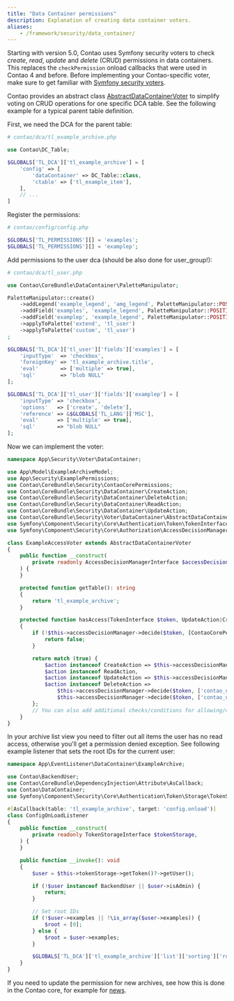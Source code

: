 ```yaml
---
title: "Data Container permissions"
description: Explanation of creating data container voters.
aliases:
    - /framework/security/data_container/
---
```


Starting with version 5.0, Contao uses Symfony security voters to check _create_, _read_, _update_ and _delete_ (CRUD) permissions in data containers. This replaces the `checkPermission` onload callbacks that were used in Contao 4 and before. Before implementing your Contao-specific voter, make sure to get familiar with [Symfony security voters](https://symfony.com/doc/current/security/voters.html).

Contao provides an abstract class [AbstractDataContainerVoter](https://github.com/contao/contao/blob/5.3/core-bundle/src/Security/Voter/DataContainer/AbstractDataContainerVoter.php) to simplify voting on CRUD operations for one specific DCA table. See the following example for a typical parent table definition.

First, we need the DCA for the parent table:

```php
# contao/dca/tl_example_archive.php

use Contao\DC_Table;

$GLOBALS['TL_DCA']['tl_example_archive'] = [
    'config' => [
        'dataContainer' => DC_Table::class,
        'ctable' => ['tl_example_item'],
    ],
    // ...
]
```

Register the permissions:
```php
# contao/config/config.php

$GLOBALS['TL_PERMISSIONS'][] = 'examples';
$GLOBALS['TL_PERMISSIONS'][] = 'examplep';
```

Add permissions to the user dca (should be also done for user_group!):
```php
# contao/dca/tl_user.php

use Contao\CoreBundle\DataContainer\PaletteManipulator;

PaletteManipulator::create()
    ->addLegend('example_legend', 'amg_legend', PaletteManipulator::POSITION_AFTER)
    ->addField('examples', 'example_legend', PaletteManipulator::POSITION_APPEND)
    ->addField('examplep', 'example_legend', PaletteManipulator::POSITION_APPEND)
    ->applyToPalette('extend', 'tl_user')
    ->applyToPalette('custom', 'tl_user')
;

$GLOBALS['TL_DCA']['tl_user']['fields']['examples'] = [
    'inputType'  => 'checkbox',
    'foreignKey' => 'tl_example_archive.title',
    'eval'       => ['multiple' => true],
    'sql'        => "blob NULL"
];

$GLOBALS['TL_DCA']['tl_user']['fields']['examplep'] = [
    'inputType' => 'checkbox',
    'options'   => ['create', 'delete'],
    'reference' => &$GLOBALS['TL_LANG']['MSC'],
    'eval'      => ['multiple' => true],
    'sql'       => "blob NULL"
];
```

Now we can implement the voter:
```php
namespace App\Security\Voter\DataContainer;

use App\Model\ExampleArchiveModel;
use App\Security\ExamplePermissions;
use Contao\CoreBundle\Security\ContaoCorePermissions;
use Contao\CoreBundle\Security\DataContainer\CreateAction;
use Contao\CoreBundle\Security\DataContainer\DeleteAction;
use Contao\CoreBundle\Security\DataContainer\ReadAction;
use Contao\CoreBundle\Security\DataContainer\UpdateAction;
use Contao\CoreBundle\Security\Voter\DataContainer\AbstractDataContainerVoter;
use Symfony\Component\Security\Core\Authentication\Token\TokenInterface;
use Symfony\Component\Security\Core\Authorization\AccessDecisionManagerInterface;

class ExampleAccessVoter extends AbstractDataContainerVoter
{
    public function __construct(
        private readonly AccessDecisionManagerInterface $accessDecisionManager
    ) {
    }

    protected function getTable(): string
    {
        return 'tl_example_archive';
    }

    protected function hasAccess(TokenInterface $token, UpdateAction|CreateAction|ReadAction|DeleteAction $action): bool
    {
        if (!$this->accessDecisionManager->decide($token, [ContaoCorePermissions::USER_CAN_ACCESS_MODULE], 'example')) {
            return false;
        }

        return match (true) {
            $action instanceof CreateAction => $this->accessDecisionManager->decide($token, ['contao_user.examplep.create']),
            $action instanceof ReadAction,
            $action instanceof UpdateAction => $this->accessDecisionManager->decide($token, ['contao_user.examples'], $action->getCurrentId()),
            $action instanceof DeleteAction => 
                $this->accessDecisionManager->decide($token, ['contao_user.examples'], $action->getCurrentId()) && 
                $this->accessDecisionManager->decide($token, ['contao_user.examplep.delete']),
        };
        // You can also add additional checks/conditions for allowing/disallowing actions here, if your code requires it.
    }
}
```

In your archive list view you need to filter out all items the user has no read access, otherwise you'll get a permission denied exception.
See following example listener that sets the root IDs for the current user:

```php
namespace App\EventListener\DataContainer\ExampleArchive;

use Contao\BackendUser;
use Contao\CoreBundle\DependencyInjection\Attribute\AsCallback;
use Contao\DataContainer;
use Symfony\Component\Security\Core\Authentication\Token\Storage\TokenStorageInterface;

#[AsCallback(table: 'tl_example_archive', target: 'config.onload')]
class ConfigOnLoadListener
{
    public function __construct(
        private readonly TokenStorageInterface $tokenStorage,
    ) {
    }

    public function __invoke(): void
    {
        $user = $this->tokenStorage->getToken()?->getUser();

        if (!$user instanceof BackendUser || $user->isAdmin) {
            return;
        }

        // Set root IDs
        if (!$user->examples || !\is_array($user->examples)) {
            $root = [0];
        } else {
            $root = $user->examples;
        }

        $GLOBALS['TL_DCA']['tl_example_archive']['list']['sorting']['root'] = $root;
    }
}
```

If you need to update the permission for new archives, 
see how this is done in the Contao core, for example for [news](https://github.com/contao/contao/blob/5.3/news-bundle/contao/dca/tl_news_archive.php#L172).